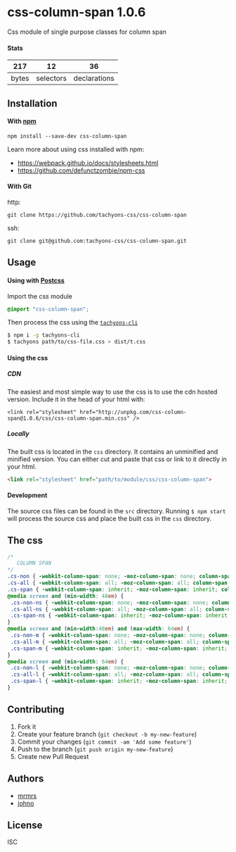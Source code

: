 # css-column-span 1.0.6

Css module of single purpose classes for column span

#### Stats

217 | 12 | 36
---|---|---
bytes | selectors | declarations

## Installation

#### With [npm](https://npmjs.com)

```
npm install --save-dev css-column-span
```

Learn more about using css installed with npm:
* https://webpack.github.io/docs/stylesheets.html
* https://github.com/defunctzombie/npm-css

#### With Git

http:
```
git clone https://github.com/tachyons-css/css-column-span
```

ssh:
```
git clone git@github.com:tachyons-css/css-column-span.git
```

## Usage

#### Using with [Postcss](https://github.com/postcss/postcss)

Import the css module

```css
@import "css-column-span";
```

Then process the css using the [`tachyons-cli`](https://github.com/tachyons-css/tachyons-cli)

```sh
$ npm i -g tachyons-cli
$ tachyons path/to/css-file.css > dist/t.css
```

#### Using the css

##### CDN
The easiest and most simple way to use the css is to use the cdn hosted version. Include it in the head of your html with:

```
<link rel="stylesheet" href="http://unpkg.com/css-column-span@1.0.6/css/css-column-span.min.css" />
```

##### Locally
The built css is located in the `css` directory. It contains an unminified and minified version.
You can either cut and paste that css or link to it directly in your html.

```html
<link rel="stylesheet" href="path/to/module/css/css-column-span">
```

#### Development

The source css files can be found in the `src` directory.
Running `$ npm start` will process the source css and place the built css in the `css` directory.

## The css

```css
/*
   COLUMN SPAN
*/
.cs-non { -webkit-column-span: none; -moz-column-span: none; column-span: none; }
.cs-all { -webkit-column-span: all; -moz-column-span: all; column-span: all; }
.cs-span { -webkit-column-span: inherit; -moz-column-span: inherit; column-span: inherit; }
@media screen and (min-width: 48em) {
 .cs-non-ns { -webkit-column-span: none; -moz-column-span: none; column-span: none; }
 .cs-all-ns { -webkit-column-span: all; -moz-column-span: all; column-span: all; }
 .cs-span-ns { -webkit-column-span: inherit; -moz-column-span: inherit; column-span: inherit; }
}
@media screen and (min-width:48em) and (max-width: 64em) {
 .cs-non-m { -webkit-column-span: none; -moz-column-span: none; column-span: none; }
 .cs-all-m { -webkit-column-span: all; -moz-column-span: all; column-span: all; }
 .cs-span-m { -webkit-column-span: inherit; -moz-column-span: inherit; column-span: inherit; }
}
@media screen and (min-width: 64em) {
 .cs-non-l { -webkit-column-span: none; -moz-column-span: none; column-span: none; }
 .cs-all-l { -webkit-column-span: all; -moz-column-span: all; column-span: all; }
 .cs-span-l { -webkit-column-span: inherit; -moz-column-span: inherit; column-span: inherit; }
}
```

## Contributing

1. Fork it
2. Create your feature branch (`git checkout -b my-new-feature`)
3. Commit your changes (`git commit -am 'Add some feature'`)
4. Push to the branch (`git push origin my-new-feature`)
5. Create new Pull Request

## Authors

* [mrmrs](http://mrmrs.io)
* [johno](http://johnotander.com)

## License

ISC


